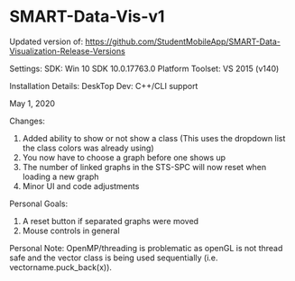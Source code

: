 # SMART-Data-Vis-v1

Updated version of: https://github.com/StudentMobileApp/SMART-Data-Visualization-Release-Versions

Settings:
SDK: Win 10 SDK 10.0.17763.0
Platform Toolset: VS 2015 (v140)

Installation Details:
DeskTop Dev: C++/CLI support


May 1, 2020

Changes:

1. Added ability to show or not show a class (This uses the dropdown list the class colors was already using)
2. You now have to choose a graph before one shows up
3. The number of linked graphs in the STS-SPC will now reset when loading a new graph
4. Minor UI and code adjustments

Personal Goals:

1. A reset button if separated graphs were moved
2. Mouse controls in general

Personal Note: OpenMP/threading is problematic as openGL is not thread safe and the vector class is being used sequentially (i.e. vectorname.puck_back(x)).


